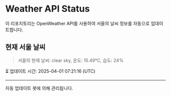 
# Weather API Status

이 리포지토리는 OpenWeather API를 사용하여 서울의 날씨 정보를 자동으로 업데이트합니다.

## 현재 서울 날씨
> 서울의 현재 날씨: clear sky, 온도: 15.49°C, 습도: 24%

⏳ 업데이트 시간: 2025-04-01 07:21:16 (UTC)

---
자동 업데이트 봇에 의해 관리됩니다.
